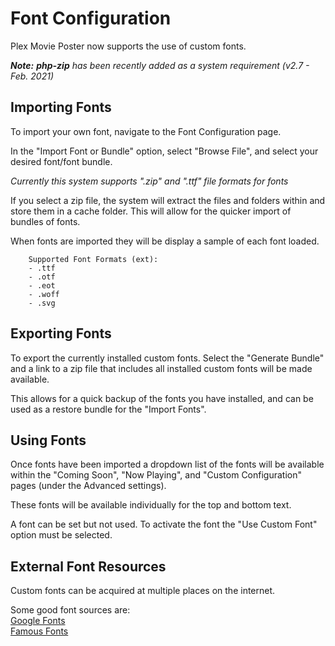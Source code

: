 # Font Configuration
Plex Movie Poster now supports the use of custom fonts.

_**Note:** **php-zip** has been recently added as a system requirement (v2.7 - Feb. 2021)_

## Importing Fonts
To import your own font, navigate to the Font Configuration page.

In the "Import Font or Bundle" option, select "Browse File", and select your desired font/font bundle.

_Currently this system supports ".zip" and ".ttf" file formats for fonts_

If you select a zip file, the system will extract the files and folders within and store them in a cache folder.  This will allow for the quicker import of bundles of fonts.

When fonts are imported they will be display a sample of each font loaded.  

        Supported Font Formats (ext):
        - .ttf
        - .otf
        - .eot
        - .woff
        - .svg

## Exporting Fonts
To export the currently installed custom fonts.  Select the "Generate Bundle" and a link to a zip file that includes all installed custom fonts will be made available.

This allows for a quick backup of the fonts you have installed, and can be used as a restore bundle for the "Import Fonts".


## Using Fonts
Once fonts have been imported a dropdown list of the fonts will be available within the "Coming Soon", "Now Playing", and "Custom Configuration" pages (under the Advanced settings).

These fonts will be available individually for the top and bottom text.

A font can be set but not used.  To activate the font the "Use Custom Font" option must be selected.


## External Font Resources
Custom fonts can be acquired at multiple places on the internet.

Some good font sources are:<br>
[Google Fonts](https://fonts.google.com/)<br>
[Famous Fonts](https://famfonts.com/movies)<br>